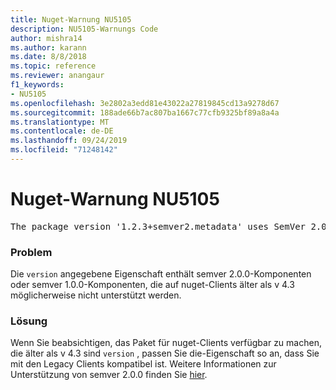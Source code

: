 ```yaml
---
title: Nuget-Warnung NU5105
description: NU5105-Warnungs Code
author: mishra14
ms.author: karann
ms.date: 8/8/2018
ms.topic: reference
ms.reviewer: anangaur
f1_keywords:
- NU5105
ms.openlocfilehash: 3e2802a3edd81e43022a27819845cd13a9278d67
ms.sourcegitcommit: 188ade66b7ac807ba1667c77cfb9325bf89a8a4a
ms.translationtype: MT
ms.contentlocale: de-DE
ms.lasthandoff: 09/24/2019
ms.locfileid: "71248142"
---
```

# <a name="nuget-warning-nu5105"></a>Nuget-Warnung NU5105
<pre>The package version '1.2.3+semver2.metadata' uses SemVer 2.0.0 or components of SemVer 1.0.0 that are not supported on legacy clients. Change the package version to a SemVer 1.0.0 string. If the version contains a release label it must start with a letter. This message can be ignored if the package is not intended for older clients.</pre>

### <a name="issue"></a>Problem

Die `version` angegebene Eigenschaft enthält semver 2.0.0-Komponenten oder semver 1.0.0-Komponenten, die auf nuget-Clients älter als v 4.3 möglicherweise nicht unterstützt werden.


### <a name="solution"></a>Lösung

Wenn Sie beabsichtigen, das Paket für nuget-Clients verfügbar zu machen, die älter als v 4.3 sind `version` , passen Sie die-Eigenschaft so an, dass Sie mit den Legacy Clients kompatibel ist. Weitere Informationen zur Unterstützung von semver 2.0.0 finden Sie [hier](https://github.com/NuGet/Home/wiki/SemVer-2.0.0-support).

